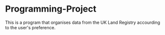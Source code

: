 # Programming-Project
This is a program that organises data from the UK Land Registry accourding to the user's preference.
